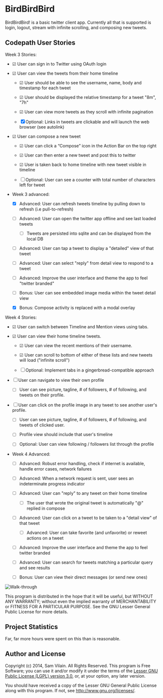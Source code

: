 # BirdBirdBird

BirdBirdBird! is a basic twitter client app.  Currently all that is supported
is login, logout, stream with infinite scrolling, and composing new tweets.

## Codepath User Stories

Week 3 Stories:

* ☑ User can sign in to Twitter using OAuth login

* ☑ User can view the tweets from their home timeline

  * ☑ User should be able to see the username, name, body and timestamp for each tweet

  * ☑ User should be displayed the relative timestamp for a tweet "8m", "7h"

  * ☑ User can view more tweets as they scroll with infinite pagination

  * ☒ Optional: Links in tweets are clickable and will launch the web browser (see autolink)

* ☑ User can compose a new tweet

  * ☑ User can click a “Compose” icon in the Action Bar on the top right

  * ☑ User can then enter a new tweet and post this to twitter

  * ☑ User is taken back to home timeline with new tweet visible in timeline

  * ☐ Optional: User can see a counter with total number of characters left for tweet

* Week 3 advanced:

  * ☒ Advanced: User can refresh tweets timeline by pulling down to refresh (i.e pull-to-refresh)

  * ☐ Advanced: User can open the twitter app offline and see last loaded tweets

    * ☐ Tweets are persisted into sqlite and can be displayed from the local DB

  * ☐ Advanced: User can tap a tweet to display a "detailed" view of that tweet

  * ☐ Advanced: User can select "reply" from detail view to respond to a tweet

  * ☐ Advanced: Improve the user interface and theme the app to feel "twitter branded"

  * ☐ Bonus: User can see embedded image media within the tweet detail view

  * ☒ Bonus: Compose activity is replaced with a modal overlay

Week 4 Stories:


* ☑ User can switch between Timeline and Mention views using tabs.

* ☑ User can view their home timeline tweets.

  * ☑ User can view the recent mentions of their username.

  * ☑ User can scroll to bottom of either of these lists and new tweets will load ("infinite scroll")

  * ☐ Optional: Implement tabs in a gingerbread-compatible approach

* ☐ User can navigate to view their own profile

  * ☐ User can see picture, tagline, # of followers, # of following, and tweets on their profile.

* ☐ User can click on the profile image in any tweet to see another user's profile.

  * ☐ User can see picture, tagline, # of followers, # of following, and tweets of clicked user.

  * ☐ Profile view should include that user's timeline

  * ☐ Optional: User can view following / followers list through the profile

* Week 4 Advanced:

  * ☐ Advanced: Robust error handling, check if internet is available, handle error cases, network failures

  * ☐ Advanced: When a network request is sent, user sees an indeterminate progress indicator

  * ☐ Advanced: User can "reply" to any tweet on their home timeline

    * ☐ The user that wrote the original tweet is automatically "@" replied in compose

  * ☐ Advanced: User can click on a tweet to be taken to a "detail view" of that tweet

    * ☐ Advanced: User can take favorite (and unfavorite) or reweet actions on a tweet

  * ☐ Advanced: Improve the user interface and theme the app to feel twitter branded

  * ☐ Advanced: User can search for tweets matching a particular query and see results

  * ☐ Bonus: User can view their direct messages (or send new ones)

![Walk-through](demo.gif)

This program is distributed in the hope that it will be useful,
but WITHOUT ANY WARRANTY; without even the implied warranty of
MERCHANTABILITY or FITNESS FOR A PARTICULAR PURPOSE.  See the
GNU Lesser General Public License for more details.

## Project Statistics

Far, far more hours were spent on this than is reasonable.

## Author and License

Copyright (c) 2014, Sam Vilain.  All Rights Reserved.  This program is
Free Software; you can use it and/or modify it under the terms of the
[Lesser GNU Public License (LGPL) version 3.0](https://www.gnu.org/licenses/lgpl.html),
or, at your option, any later version.

You should have received a copy of the Lesser GNU General Public
License along with this program.  If not, see <http://www.gnu.org/licenses/>.

